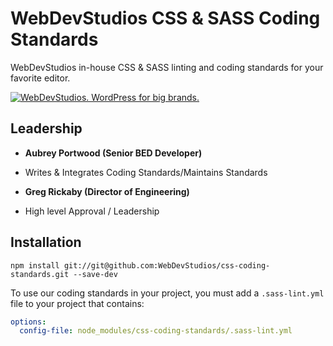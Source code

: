 # WebDevStudios CSS & SASS Coding Standards

WebDevStudios in-house CSS & SASS linting and coding standards for your favorite editor.

<a href="https://webdevstudios.com/contact/"><img src="https://webdevstudios.com/wp-content/uploads/2018/04/wds-github-banner.png" alt="WebDevStudios. WordPress for big brands."></a>

## Leadership

- __Aubrey Portwood (Senior BED Developer)__
+ Writes & Integrates Coding Standards/Maintains Standards
- __Greg Rickaby (Director of Engineering)__
+ High level Approval / Leadership

## Installation

`npm install git://git@github.com:WebDevStudios/css-coding-standards.git --save-dev`

To use our coding standards in your project, you must add a `.sass-lint.yml` file to your project that contains:

```yml
options:
  config-file: node_modules/css-coding-standards/.sass-lint.yml
```
